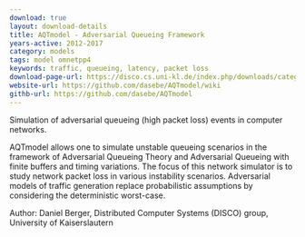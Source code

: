 ```yaml
---
download: true
layout: download-details
title: AQTmodel - Adversarial Queueing Framework
years-active: 2012-2017
category: models
tags: model omnetpp4
keywords: traffic, queueing, latency, packet loss
download-page-url: https://disco.cs.uni-kl.de/index.php/downloads/category/9-aqt
website-url: https://github.com/dasebe/AQTmodel/wiki
githb-url: https://github.com/dasebe/AQTmodel
---
```


Simulation of adversarial queueing (high packet loss) events in computer networks.

AQTmodel allows one to simulate unstable queueing scenarios in the framework of
Adversarial Queueing Theory and Adversarial Queueing with finite buffers and
timing variations. The focus of this network simulator is to study network
packet loss in various instability scenarios. Adversarial models of traffic
generation replace probabilistic assumptions by considering the deterministic worst-case.

Author: Daniel Berger, Distributed Computer Systems (DISCO) group, University of Kaiserslautern
